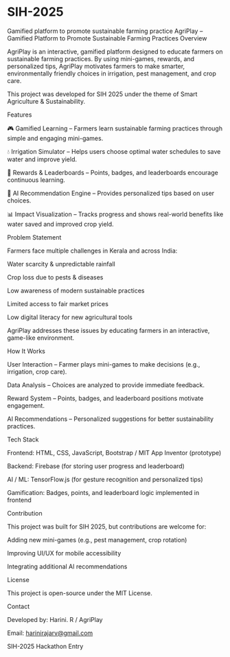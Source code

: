 # SIH-2025
Gamified platform to promote sustainable farming practice
AgriPlay – Gamified Platform to Promote Sustainable Farming Practices
Overview

AgriPlay is an interactive, gamified platform designed to educate farmers on sustainable farming practices. By using mini-games, rewards, and personalized tips, AgriPlay motivates farmers to make smarter, environmentally friendly choices in irrigation, pest management, and crop care.

This project was developed for SIH 2025 under the theme of Smart Agriculture & Sustainability.

Features

🎮 Gamified Learning – Farmers learn sustainable farming practices through simple and engaging mini-games.

💧 Irrigation Simulator – Helps users choose optimal water schedules to save water and improve yield.

🏅 Rewards & Leaderboards – Points, badges, and leaderboards encourage continuous learning.

🤖 AI Recommendation Engine – Provides personalized tips based on user choices.

📊 Impact Visualization – Tracks progress and shows real-world benefits like water saved and improved crop yield.

Problem Statement

Farmers face multiple challenges in Kerala and across India:

Water scarcity & unpredictable rainfall

Crop loss due to pests & diseases

Low awareness of modern sustainable practices

Limited access to fair market prices

Low digital literacy for new agricultural tools

AgriPlay addresses these issues by educating farmers in an interactive, game-like environment.

How It Works

User Interaction – Farmer plays mini-games to make decisions (e.g., irrigation, crop care).

Data Analysis – Choices are analyzed to provide immediate feedback.

Reward System – Points, badges, and leaderboard positions motivate engagement.

AI Recommendations – Personalized suggestions for better sustainability practices.

Tech Stack

Frontend: HTML, CSS, JavaScript, Bootstrap / MIT App Inventor (prototype)

Backend: Firebase (for storing user progress and leaderboard)

AI / ML: TensorFlow.js (for gesture recognition and personalized tips)

Gamification: Badges, points, and leaderboard logic implemented in frontend

Contribution

This project was built for SIH 2025, but contributions are welcome for:

Adding new mini-games (e.g., pest management, crop rotation)

Improving UI/UX for mobile accessibility

Integrating additional AI recommendations

License

This project is open-source under the MIT License.

Contact

Developed by: Harini. R / AgriPlay

Email: harinirajarv@gmail.com

SIH-2025 Hackathon Entry
